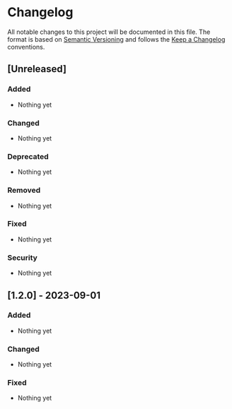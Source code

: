 # Changelog

All notable changes to this project will be documented in this file. The format is based on [Semantic Versioning](https://semver.org/) and follows the [Keep a Changelog](https://keepachangelog.com/en/1.0.0/) conventions.

## [Unreleased]

### Added

- Nothing yet


### Changed

- Nothing yet

### Deprecated

- Nothing yet

### Removed

- Nothing yet

### Fixed

- Nothing yet

### Security

- Nothing yet

## [1.2.0] - 2023-09-01

### Added

- Nothing yet

### Changed

- Nothing yet

### Fixed

- Nothing yet
